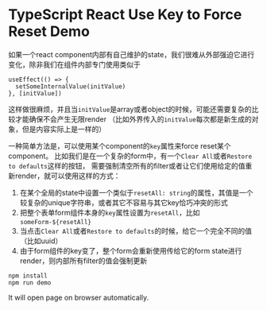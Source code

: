 TypeScript React Use Key to Force Reset Demo
=================================

如果一个react component内部有自己维护的state，我们很难从外部强迫它进行变化，除非我们在组件内部专门使用类似于

```
useEffect(() => {
  setSomeInternalValue(initValue)
}, [initValue])
```

这样做很麻烦，并且当`initValue`是array或者object的时候，可能还需要复杂的比较才能确保不会产生无限render
（比如外界传入的`initValue`每次都是新生成的对象，但是内容实际上是一样的）

一种简单方法是，可以使用某个component的`key`属性来force reset某个component。
比如我们是在一个复杂的form中，有一个`Clear All`或者`Restore to defaults`这样的按钮，
需要强制清空所有的filter或者让它们使用给定的值重新render，就可以使用这样的方式：

1. 在某个全局的state中设置一个类似于`resetAll: string`的属性，其值是一个较复杂的unique字符串，或者其它不容易与其它key恰巧冲突的形式
1. 把整个表单form组件本身的`key`属性设置为`resetAll`，比如`someForm-${resetAll}`
1. 当点击`Clear All`或者`Restore to defaults`的时候，给它一个完全不同的值（比如uuid）
1. 由于form组件的key变了，整个form会重新使用传给它的form state进行render，则内部所有filter的值会强制更新

```
npm install
npm run demo
```

It will open page on browser automatically.
